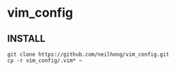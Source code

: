 # vim_config

## INSTALL

```
git clone https://github.com/neilhong/vim_config.git
cp -r vim_config/.vim* ~
```
